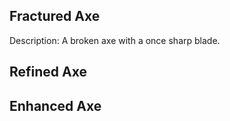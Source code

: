 ## Fractured Axe
Description: A broken axe with a once sharp blade.

## Refined Axe

## Enhanced Axe